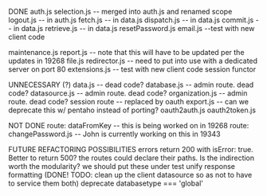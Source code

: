 DONE
auth.js
selection.js -- merged into auth.js and renamed scope
logout.js -- in auth.js
fetch.js -- in data.js
dispatch.js -- in data.js
commit.js -- in data.js
retrieve.js -- in data.js
resetPassword.js
email.js --test with new client code

maintenance.js
report.js -- note that this will have to be updated per the updates in 19268
file.js
redirector.js -- need to put into use with a dedicated server on port 80
extensions.js -- test with new client code
session functor

UNNECESSARY (?)
data.js -- dead code?
database.js -- admin route. dead code?
datasource.js -- admin route. dead code?
organization.js -- admin route. dead code?
session route -- replaced by oauth
export.js -- can we deprecate this w/ pentaho instead of porting?
oauth2auth.js
oauth2token.js

NOT DONE
route: dataFromKey -- this is being worked on in 19268
route: changePassword.js -- John is currently working on this in 19343

FUTURE REFACTORING POSSIBILITIES
errors return 200 with isError: true. Better to return 500?
the routes could declare their paths. Is the indirection worth the modularity?
we should put these under test
unify response formatting (DONE! TODO: clean up the client datasource so as not to have to service them both)
deprecate databasetype === 'global'
